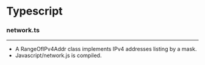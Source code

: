 # Typescript



### network.ts
---

* A RangeOfIPv4Addr class implements IPv4 addresses listing by a mask.
* Javascript/network.js is compiled.
